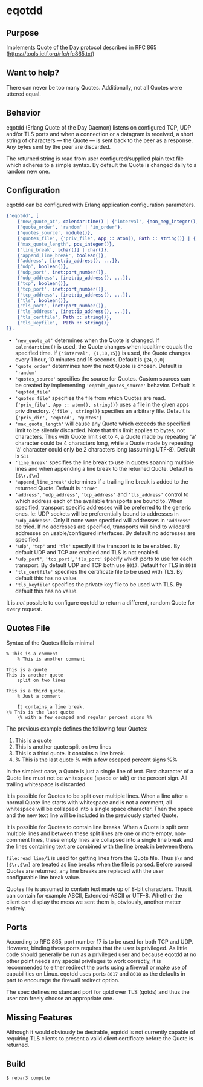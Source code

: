 eqotdd
=====

Purpose
----

Implements Quote of the Day protocol described in RFC 865 (https://tools.ietf.org/rfc/rfc865.txt)


Want to help?
----

There can never be too many Quotes. Additionally, not all Quotes were uttered equal.


Behavior
----

eqotdd (Erlang Quote of the Day Daemon) listens on configured TCP, UDP and/or TLS ports and when a connection or a datagram is received, a short string of characters — the Quote — is sent back to the peer as a response. Any bytes sent by the peer are discarded.

The returned string is read from user configured/supplied plain text file which adheres to a simple syntax. By default the Quote is changed daily to a random new one.


Configuration
----

eqotdd can be configured with Erlang application configuration parameters.

```Erlang
{'eqotdd', [
    {'new_quote_at', calendar:time() | {'interval', {non_neg_integer(), non_neg_integer(), non_neg_integer()}}},
    {'quote_order', 'random' | 'in_order'},
    {'quotes_source', module()},
    {'quotes_file', {'priv_file', App :: atom(), Path :: string()} | {'file', Path :: string()}},
    {'max_quote_length', pos_integer()},
    {'line_break', [char()] | char()},
    {'append_line_break', boolean()},
    {'address', [inet:ip_address(), ...]},
    {'udp', boolean()},
    {'udp_port', inet:port_number()},
    {'udp_address', [inet:ip_address(), ...]},
    {'tcp', boolean()},
    {'tcp_port', inet:port_number()},
    {'tcp_address', [inet:ip_address(), ...]},
    {'tls', boolean()},
    {'tls_port', inet:port_number()},
    {'tls_address', [inet:ip_address(), ...]},
    {'tls_certfile', Path :: string()},
    {'tls_keyfile',  Path :: string()}
]}.
```

* `'new_quote_at'` determines when the Quote is changed.
  If `calendar:time()` is used, the Quote changes when localtime equals the specified time.
  If `{'interval', {1,10,15}}` is used, the Quote changes every 1 hour, 10 minutes and 15 seconds.
  Default is `{24,0,0}`
* `'quote_order'` determines how the next Quote is chosen. Default is `'random'`
* `'quotes_source'` specifies the source for Quotes.
  Custom sources can be created by implementing `'eqotdd_quotes_source'` behavior.
  Default is `'eqotdd_file'`
* `'quotes_file'` specifies the file from which Quotes are read.
  `{'priv_file', App :: atom(), string()}` uses a file in the given apps priv directory.
  `{'file', string()}` specifies an arbitrary file.
  Default is `{'priv_dir', 'eqotdd', "quotes"}`
* `'max_quote_length'` will cause any Quote which exceeds the specified limit to be silently discarded.
  Note that this limit applies to bytes, not characters. Thus with Quote limit set to 4, a Quote made by repeating 'a' character could be 4 characters long, while a Quote made by repeating 'ä' character could only be 2 characters long (assuming UTF-8).
  Default is `511`
* `'line_break'` specifies the line break to use in quotes spanning multiple lines and when appending a line break to the returned Quote. Default is `[$\r,$\n]`
* `'append_line_break'` determines if a trailing line break is added to the returned Quote. Default is `'true'`
* `'address'`, `'udp_address'`, `'tcp_address'` and `'tls_address'` control to which address each of the available transports are bound to. When specified, transport specific addresses will be preferred to the generic ones.
  Ie: UDP sockets will be preferentially bound to addresses in `'udp_address'`. Only if none were specified will addresses in `'address'` be tried. If no addresses are specified, transports will bind to wildcard addresses on usable/configured interfaces.
  By default no addresses are specified.
* `'udp'`, `'tcp'` and `'tls'` specify if the transport is to be enabled.
  By default UDP and TCP are enabled and TLS is not enabled.
* `'udp_port'`, `'tcp_port'`, `'tls_port'` specify which ports to use for each transport.
  By default UDP and TCP both use `8017`. Default for TLS in `8018`
* `'tls_certfile'` specifies the certificate file to be used with TLS. By default this has no value.
* `'tls_keyfile'` specifies the private key file to be used with TLS. By default this has no value.

It is *not* possible to configure eqotdd to return a different, random Quote for every request.


Quotes File
----

Syntax of the Quotes file is minimal
```
% This is a comment
    % This is another comment

This is a quote
This is another quote
    split on two lines

This is a third quote.
    % Just a comment

    It contains a line break.
\% This is the last quote
    \% with a few escaped and regular percent signs %%
```

The previous example defines the following four Quotes:
1. This is a quote
2. This is another quote split on two lines
3. This is a third quote.
   It contains a line break.
4. % This is the last quote % with a few escaped percent signs %%

In the simplest case, a Quote is just a single line of text. First character of a Quote line must not be whitespace (space or tab) or the percent sign. All trailing whitespace is discarded.

It is possible for Quotes to be split over multiple lines. When a line after a normal Quote line starts with whitespace and is not a comment, all whitespace will be collapsed into a single space character. Then the space and the new text line will be included in the previously started Quote.

It is possible for Quotes to contain line breaks. When a Quote is split over multiple lines and between these split lines are one or more empty, non-comment lines, these empty lines are collapsed into a single line break and the lines containing text are combined with the line break in between them.

`file:read_line/1` is used for getting lines from the Quote file. Thus `$\n` and `[$\r,$\n]` are treated as line breaks when the file is parsed. Before parsed Quotes are returned, any line breaks are replaced with the user configurable line break value.

Quotes file is assumed to contain text made up of 8-bit characters. Thus it can contain for example ASCII, Extended-ASCII or UTF-8. Whether the client can display the mess we sent them is, obviously, another matter entirely.


Ports
----

According to RFC 865, port number 17 is to be used for both TCP and UDP. However, binding these ports requires that the user is privileged. As little code should generally be run as a privileged user and because eqotdd at no other point needs any special privileges to work correctly, it is recommended to either redirect the ports using a firewall or make use of capabilities on Linux. eqotdd uses ports `8017` and `8018` as the defaults in part to encourage the firewall redirect option.

The spec defines no standard port for qotd over TLS (qotds) and thus the user can freely choose an appropriate one.


Missing Features
----

Although it would obviously be desirable, eqotdd is not currently capable of requiring TLS clients to present a valid client certificate before the Quote is returned.


Build
-----

    $ rebar3 compile

